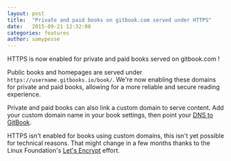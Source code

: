 ```yaml
---
layout: post
title:  "Private and paid books on gitbook.com served under HTTPS"
date:   2015-09-21 12:32:00
categories: features
author: samypesse
---
```


HTTPS is now enabled for private and paid books served on gitbook.com !

<!-- more -->

Public books and homepages are served under `https://username.gitbooks.io/book/`. We're now enabling these domains for private and paid books, allowing for a more reliable and secure reading experience.

Private and paid books can also link a custom domain to serve content. Add your custom domain name in your book settings, then point your [DNS to GitBook](https://help.gitbook.com/platform/domains.html).

HTTPS isn't enabled for books using custom domains, this isn't yet possible for technical reasons. That might change in a few months thanks to the Linux Foundation's [Let's Encrypt](https://letsencrypt.org/) effort.
